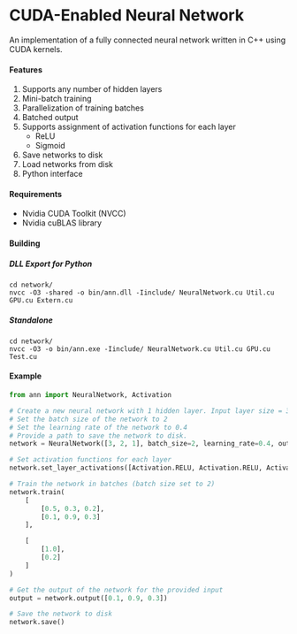 # CUDA-Enabled Neural Network

An implementation of a fully connected neural network written in C++ using CUDA kernels.

#### Features
1. Supports any number of hidden layers
2. Mini-batch training
3. Parallelization of training batches
4. Batched output
5. Supports assignment of activation functions for each layer
    * ReLU
    * Sigmoid
4. Save networks to disk
5. Load networks from disk
6. Python interface

#### Requirements

* Nvidia CUDA Toolkit (NVCC)
* Nvidia cuBLAS library

#### Building

##### DLL Export for Python

```
cd network/
nvcc -O3 -shared -o bin/ann.dll -Iinclude/ NeuralNetwork.cu Util.cu GPU.cu Extern.cu
```

##### Standalone

```
cd network/
nvcc -O3 -o bin/ann.exe -Iinclude/ NeuralNetwork.cu Util.cu GPU.cu Test.cu
```

#### Example

```python
from ann import NeuralNetwork, Activation

# Create a new neural network with 1 hidden layer. Input layer size = 3, Hidden layer size = 2, Output layer size = 1
# Set the batch size of the network to 2
# Set the learning rate of the network to 0.4
# Provide a path to save the network to disk.
network = NeuralNetwork([3, 2, 1], batch_size=2, learning_rate=0.4, output_file='file.csv')

# Set activation functions for each layer
network.set_layer_activations([Activation.RELU, Activation.RELU, Activation.SIGMOID])

# Train the network in batches (batch size set to 2)
network.train(
    [
        [0.5, 0.3, 0.2],
        [0.1, 0.9, 0.3]
    ],

    [
        [1.0],
        [0.2]
    ]
)

# Get the output of the network for the provided input
output = network.output([0.1, 0.9, 0.3])

# Save the network to disk
network.save()
```